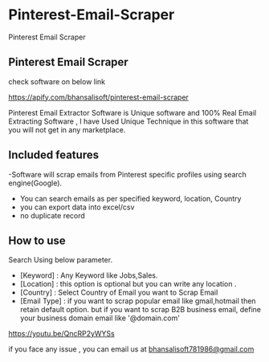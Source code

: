 # Pinterest-Email-Scraper
Pinterest Email Scraper

## Pinterest Email Scraper

check software on below link

https://apify.com/bhansalisoft/pinterest-email-scraper

Pinterest Email Extractor Software is Unique software and 100% Real Email Extracting Software , I have Used Unique Technique in this software that you will not get in any marketplace.

## Included features
-Software will scrap emails from Pinterest specific profiles using search engine(Google).
- You can search emails as per specified keyword, location, Country
- you can export data into excel/csv
- no duplicate record 


## How to use
Search Using below parameter.
- [Keyword] : Any Keyword like Jobs,Sales.
- [Location] : this option is optional but you can write any location .
- [Country] : Select Country of Email you want to Scrap Email
- [Email Type] : if you want to scrap popular email like gmail,hotmail then retain default option. but if you want to scrap 
B2B business email, define your business domain email like '@domain.com'

https://youtu.be/QncRP2yWYSs


if you face any issue , you can email us at bhansalisoft781986@gmail.com
